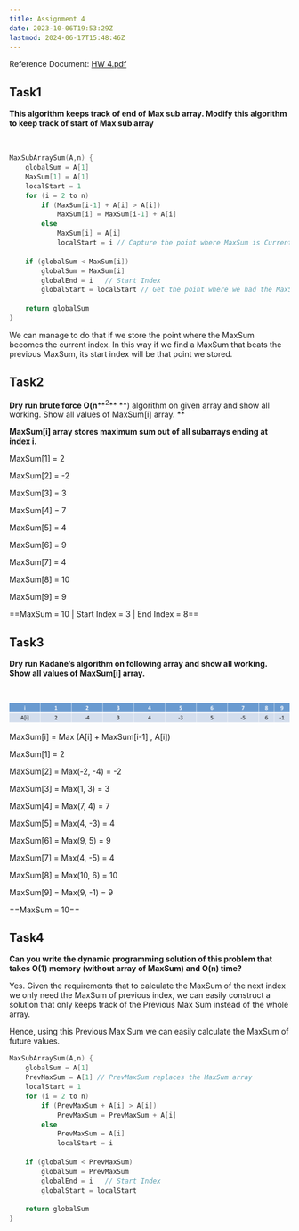 ```yaml
---
title: Assignment 4
date: 2023-10-06T19:53:29Z
lastmod: 2024-06-17T15:48:46Z
---
```


Reference Document: [HW 4.pdf](assets/HW%204-20231006195547-uena1gb.pdf)

## Task1

**This algorithm keeps track of end of Max sub array.
Modify this algorithm to keep track of start of Max sub array**

‍

```c++
MaxSubArraySum(A,n) {
	globalSum = A[1]
	MaxSum[1] = A[1]
	localStart = 1
	for (i = 2 to n)
		if (MaxSum[i-1] + A[i] > A[i])
			MaxSum[i] = MaxSum[i-1] + A[i]
		else
			MaxSum[i] = A[i]
			localStart = i // Capture the point where MaxSum is Current Index Value

	if (globalSum < MaxSum[i])
		globalSum = MaxSum[i]
		globalEnd = i	// Start Index
		globalStart = localStart // Get the point where we had the MaxSum started

	return globalSum
}
```

We can manage to do that if we store the point where the MaxSum becomes the current index. In this way if we find a MaxSum that beats the previous MaxSum, its start index will be that point we stored.

## Task2

**Dry run brute force O(n**\*\*<sup>2</sup>\*\* \*\*) algorithm on given array and show all working.
Show all values of MaxSum\[i] array. \*\*

**MaxSum\[i] array stores maximum sum out of all subarrays ending at index i.**

MaxSum\[1] = 2

MaxSum\[2] = -2

MaxSum\[3] = 3

MaxSum\[4] = 7

MaxSum\[5] = 4

MaxSum\[6] = 9

MaxSum\[7] = 4

MaxSum\[8] = 10

MaxSum\[9] = 9

\==MaxSum = 10 | Start Index = 3 | End Index = 8==

## Task3

**Dry run Kadane’s algorithm on following array and show all working.
Show all values of MaxSum\[i] array.**

‍

​![CleanShot 2023-10-07 at 18.10.58@2x](assets/CleanShot%202023-10-07%20at%2018.10.58@2x-20231007181113-qrccxmh.png)​

MaxSum\[i] = Max (A\[i] + MaxSum\[i-1] , A\[i])

MaxSum\[1] = 2

MaxSum\[2] = Max(-2, -4) = -2

MaxSum\[3] = Max(1, 3) = 3

MaxSum\[4] = Max(7, 4) = 7

MaxSum\[5] = Max(4, -3) = 4

MaxSum\[6] = Max(9, 5) = 9

MaxSum\[7] = Max(4, -5) = 4

MaxSum\[8] = Max(10, 6) = 10

MaxSum\[9] = Max(9, -1) = 9

\==MaxSum = 10==

## Task4

**Can you write the dynamic programming solution of this problem that takes O(1) memory (without array of MaxSum) and O(n) time?**

Yes. Given the requirements that to calculate the MaxSum of the next index we only need the MaxSum of previous index, we can easily construct a solution that only keeps track of the Previous Max Sum instead of the whole array.

Hence, using this Previous Max Sum we can easily calculate the MaxSum of future values.

```c++
MaxSubArraySum(A,n) {
	globalSum = A[1]
	PrevMaxSum = A[1] // PrevMaxSum replaces the MaxSum array
	localStart = 1
	for (i = 2 to n)
		if (PrevMaxSum + A[i] > A[i])
			PrevMaxSum = PrevMaxSum + A[i]
		else
			PrevMaxSum = A[i]
			localStart = i

	if (globalSum < PrevMaxSum)
		globalSum = PrevMaxSum
		globalEnd = i	// Start Index
		globalStart = localStart

	return globalSum
}
```
